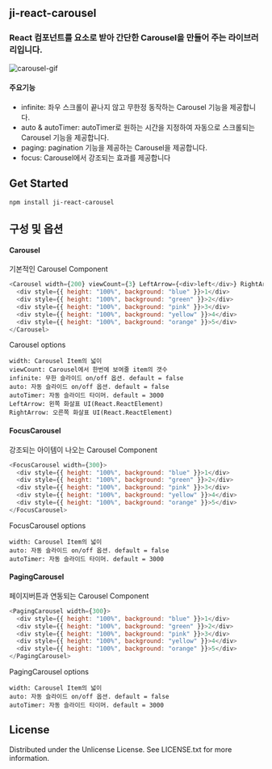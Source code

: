 ## ji-react-carousel
### React 컴포넌트를 요소로 받아 간단한 Carousel을 만들어 주는 라이브러리입니다.
![carousel-gif](https://github.com/user-attachments/assets/f4be868f-5362-448e-aa6b-1eb251827568)
#### 주요기능
- infinite: 좌우 스크롤이 끝나지 않고 무한정 동작하는 Carousel 기능을 제공합니다.
- auto & autoTimer: autoTimer로 원하는 시간을 지정하여 자동으로 스크롤되는 Carousel 기능을 제공합니다.
- paging: pagination 기능을 제공하는 Carousel을 제공합니다.
- focus: Carousel에서 강조되는 효과를 제공합니다

## Get Started
```
npm install ji-react-carousel
```

## 구성 및 옵션
#### Carousel
기본적인 Carousel Component
```javascript
<Carousel width={200} viewCount={3} LeftArrow={<div>left</div>} RightArrow={<div>right</div>}>
  <div style={{ height: "100%", background: "blue" }}>1</div>
  <div style={{ height: "100%", background: "green" }}>2</div>
  <div style={{ height: "100%", background: "pink" }}>3</div>
  <div style={{ height: "100%", background: "yellow" }}>4</div>
  <div style={{ height: "100%", background: "orange" }}>5</div>
</Carousel>
```
Carousel options
```
width: Carousel Item의 넓이
viewCount: Carousel에서 한번에 보여줄 item의 갯수
infinite: 무한 슬라이드 on/off 옵션. default = false
auto: 자동 슬라이드 on/off 옵션. default = false
autoTimer: 자동 슬라이드 타이머. default = 3000
LeftArrow: 왼쪽 화살표 UI(React.ReactElement)
RightArrow: 오른쪽 화살표 UI(React.ReactElement)
```
#### FocusCarousel
강조되는 아이템이 나오는 Carousel Component
```javascript
<FocusCarousel width={300}>
  <div style={{ height: "100%", background: "blue" }}>1</div>
  <div style={{ height: "100%", background: "green" }}>2</div>
  <div style={{ height: "100%", background: "pink" }}>3</div>
  <div style={{ height: "100%", background: "yellow" }}>4</div>
  <div style={{ height: "100%", background: "orange" }}>5</div>
</FocusCarousel>
```
FocusCarousel options
```
width: Carousel Item의 넓이
auto: 자동 슬라이드 on/off 옵션. default = false
autoTimer: 자동 슬라이드 타이머. default = 3000
```
#### PagingCarousel
페이지버튼과 연동되는 Carousel Component
```javascript
<PagingCarousel width={300}>
  <div style={{ height: "100%", background: "blue" }}>1</div>
  <div style={{ height: "100%", background: "green" }}>2</div>
  <div style={{ height: "100%", background: "pink" }}>3</div>
  <div style={{ height: "100%", background: "yellow" }}>4</div>
  <div style={{ height: "100%", background: "orange" }}>5</div>
</PagingCarousel>
```
PagingCarousel options
```
width: Carousel Item의 넓이
auto: 자동 슬라이드 on/off 옵션. default = false
autoTimer: 자동 슬라이드 타이머. default = 3000
```

## License
Distributed under the Unlicense License. See LICENSE.txt for more information.
